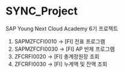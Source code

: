 # SYNC_Project
SAP Young Next Cloud Academy 6기 프로젝트

1. SAPMZFCFI0010 -> [FI] 전표 프로그램 </br>
2. SAPMZFCFI0030 -> [FI] AP 반제 프로그램 </br>
3. ZFCRFI0020 -> [FI] 총계정원장 조회 </br>
4. ZFCRFI0030 -> [FI] 누계액 및 잔액 조회
